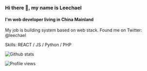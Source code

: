 ### Hi there 👋, my name is Leechael

#### I'm web developer living in China Mainland

My job is building system based on web stack. Found me on Twitter: @leechael

Skills: REACT / JS / Python / PHP

![Github stats](https://github-readme-stats.vercel.app/api?username=leechael&show_icons=true)

![Profile views](https://gpvc.arturio.dev/leechael)  
